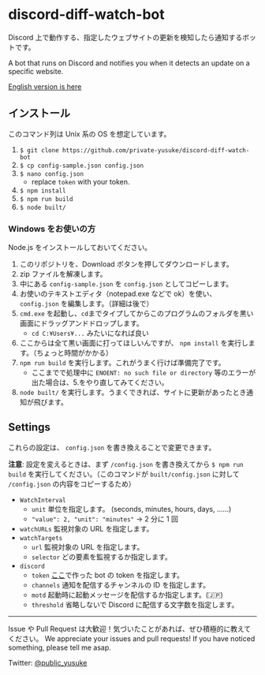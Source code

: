 # discord-diff-watch-bot

Discord 上で動作する、指定したウェブサイトの更新を検知したら通知するボットです。

A bot that runs on Discord and notifies you when it detects an update on a specific website.

[English version is here](README.md)

## インストール

このコマンド列は Unix 系の OS を想定しています。

1. `$ git clone https://github.com/private-yusuke/discord-diff-watch-bot`
2. `$ cp config-sample.json config.json`
3. `$ nano config.json`
   - replace `token` with your token.
4. `$ npm install`
5. `$ npm run build`
6. `$ node built/`

### Windows をお使いの方

Node.js をインストールしておいてください。

1. このリポジトリを、Download ボタンを押してダウンロードします。
2. zip ファイルを解凍します。
3. 中にある `config-sample.json` を `config.json` としてコピーします。
4. お使いのテキストエディタ（notepad.exe などで ok）を使い、 `config.json` を編集します。（詳細は後で）
5. `cmd.exe` を起動し、`cd`までタイプしてからこのプログラムのフォルダを黒い画面にドラッグアンドドロップします。
   - `cd C:¥Users¥...` みたいになれば良い
6. ここからは全て黒い画面に打ってほしいんですが、 `npm install` を実行します。（ちょっと時間がかかる）
7. `npm run build` を実行します。これがうまく行けば準備完了です。
   - ここまでで処理中に `ENOENT: no such file or directory` 等のエラーが出た場合は、5.をやり直してみてください。
8. `node built/` を実行します。うまくできれば、サイトに更新があったとき通知が飛びます。

## Settings

これらの設定は、 `config.json` を書き換えることで変更できます。

**注意**: 設定を変えるときは、まず `/config.json` を書き換えてから `$ npm run build` を実行してください。（このコマンドが `built/config.json` に対して `/config.json` の内容をコピーするため）

- `WatchInterval`
  - `unit` 単位を指定します。 (seconds, minutes, hours, days, ……)
  - `"value": 2, "unit": "minutes"` → 2 分に 1 回
- `watchURLs` 監視対象の URL を指定します。
- `watchTargets`
  - `url` 監視対象の URL を指定します。
  - `selector` どの要素を監視するか指定します。
- `discord`
  - `token` [ここ](https://discordapp.com/developers/applications)で作った bot の token を指定します。
  - `channels` 通知を配信するチャンネルの ID を指定します。
  - `motd` 起動時に起動メッセージを配信するか指定します。(🇯🇵)
  - `threshold` 省略しないで Discord に配信する文字数を指定します。

---

Issue や Pull Request は大歓迎！気づいたことがあれば、ぜひ積極的に教えてください。
We appreciate your issues and pull requests! If you have noticed something, please tell me asap.

Twitter: [@public_yusuke](https://twitter.com/public_yusuke)
